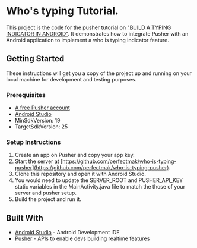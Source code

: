 # Who's typing Tutorial.

This project is the code for the pusher tutorial on ["BUILD A TYPING INDICATOR IN ANDROID"](https://pusher.com/tutorials/typing-indicator-android/). It demonstrates how to integrate Pusher with an Android application to implement a who is typing indicator feature.

## Getting Started
These instructions will get you a copy of the project up and running on your local machine for development and testing purposes.

### Prerequisites
- [A free Pusher account](https://pusher.com)
- [Android Studio](https://developer.android.com/studio/index.html)
- MinSdkVersion: 19
- TargetSdkVersion: 25

### Setup Instructions
1. Create an app on Pusher and copy your app key.
2. Start the server at [https://github.com/perfectmak/who-is-typing-pusher](https://github.com/perfectmak/who-is-typing-pusher).
3. Clone this repository and open it with Android Studio.
4. You would need to update the SERVER_ROOT and PUSHER_API_KEY static variables in the MainActivity.java file to match the those of your server and pusher setup.
5. Build the project and run it.

## Built With
* [Android Studio](https://developer.android.com/studio/index.html) - Android Development IDE
* [Pusher](https://pusher.com/) - APIs to enable devs building realtime features
